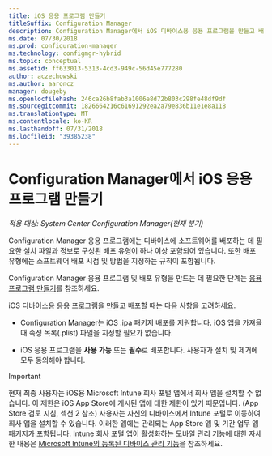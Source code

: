 ```yaml
---
title: iOS 응용 프로그램 만들기
titleSuffix: Configuration Manager
description: Configuration Manager에서 iOS 디바이스용 응용 프로그램을 만들고 배포하는 방법입니다.
ms.date: 07/30/2018
ms.prod: configuration-manager
ms.technology: configmgr-hybrid
ms.topic: conceptual
ms.assetid: ff633013-5313-4cd3-949c-56d45e777280
author: aczechowski
ms.author: aaroncz
manager: dougeby
ms.openlocfilehash: 246ca26b8fab3a1006e8d72b803c298fe48df9df
ms.sourcegitcommit: 1826664216c61691292ea2a79e836b11e1e8a118
ms.translationtype: MT
ms.contentlocale: ko-KR
ms.lasthandoff: 07/31/2018
ms.locfileid: "39385238"
---
```

# <a name="create-ios-applications-in-configuration-manager"></a>Configuration Manager에서 iOS 응용 프로그램 만들기

*적용 대상: System Center Configuration Manager(현재 분기)*

Configuration Manager 응용 프로그램에는 디바이스에 소프트웨어를 배포하는 데 필요한 설치 파일과 정보로 구성된 배포 유형이 하나 이상 포함되어 있습니다. 또한 배포 유형에는 소프트웨어 배포 시점 및 방법을 지정하는 규칙이 포함됩니다.  

Configuration Manager 응용 프로그램 및 배포 유형을 만드는 데 필요한 단계는 [응용 프로그램 만들기](/sccm/apps/deploy-use/create-applications#bkmk_create)를 참조하세요. 

iOS 디바이스용 응용 프로그램을 만들고 배포할 때는 다음 사항을 고려하세요.  

- Configuration Manager는 iOS .ipa 패키지 배포를 지원합니다. iOS 앱을 가져올 때 속성 목록(.plist) 파일을 지정할 필요가 없습니다. 

- iOS 응용 프로그램을 **사용 가능** 또는 **필수**로 배포합니다. 사용자가 설치 및 제거에 모두 동의해야 합니다.

> [!IMPORTANT]  
>  현재 최종 사용자는 iOS용 Microsoft Intune 회사 포털 앱에서 회사 앱을 설치할 수 없습니다. 이 제한은 iOS App Store에 게시된 앱에 대한 제한이 있기 때문입니다. (App Store 검토 지침, 섹션 2 참조) 사용자는 자신의 디바이스에서 Intune 포털로 이동하여 회사 앱을 설치할 수 있습니다. 이러한 앱에는 관리되는 App Store 앱 및 기간 업무 앱 패키지가 포함됩니다. Intune 회사 포털 앱이 활성화하는 모바일 관리 기능에 대한 자세한 내용은 [Microsoft Intune의 등록된 디바이스 관리 기능](https://docs.microsoft.com/intune/device-enrollment)을 참조하세요.  
